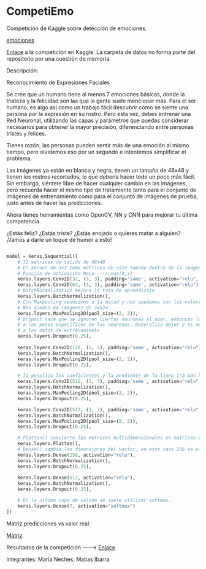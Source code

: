 # CompetiEmo
Competición de Kaggle sobre detección de emociones.

[emociones](./img/emociones.jpg)

[Enlace](https://www.kaggle.com/competitions/emodecode-3000) a la competición en Kaggle. La carpeta de datos no forma parte del repositorio por una cuestión de memoria.

Descripción:

Reconocimiento de Expresiones Faciales

Se cree que un humano tiene al menos 7 emociones básicas, donde la tristeza y la felicidad son las que la gente suele mencionar más. Para el ser humano, es algo así como un trabajo fácil descubrir cómo se siente una persona por la expresión en su rostro. Pero esta vez, debes entrenar una Red Neuronal, utilizando las capas y parámetros que puedas considerar necesarios para obtener la mayor precisión, diferenciando entre personas tristes y felices.

Tienes razón, las personas pueden sentir más de una emoción al mismo tiempo, pero olvidemos eso por un segundo e intentemos simplificar el problema.

Las imágenes ya están en blanco y negro, tienen un tamaño de 48x48 y tienen los rostros recortados, lo que debería hacer todo un poco más fácil. Sin embargo, siéntete libre de hacer cualquier cambio en las imágenes, pero recuerda hacer el mismo tipo de tratamiento tanto para el conjunto de imágenes de entrenamiento como para el conjunto de imágenes de prueba, justo antes de hacer las predicciones.

Ahora tienes herramientas como OpenCV, NN y CNN para mejorar tu última competencia.

¿Estás feliz? ¿Estás triste? ¿Estás enojado o quieres matar a alguien? ¡Vamos a darle un toque de humor a esto!

```python

model = keras.Sequential([
    # 32 matrices de salida de 48x48
    # El kernel de 3x3 toma matrices de este tamaño dentro de la imágen y aplica el producto escalar.
    # Función de activación ReLu ---> max(0,x)
    keras.layers.Conv2D(32, (3, 3), padding='same', activation="relu", input_shape=(48, 48, 1)),
    keras.layers.Conv2D(64, (3, 3), padding='same', activation="relu"),
    # BatchNormalization mejora la taza de aprendizaje
    keras.layers.BatchNormalization(),
    # Con Maxpooling reducimos a la mitad y nos quedamos con los valores mas altos.
    # Nos quedan 64 imágenes de 24x24
    keras.layers.MaxPooling2D(pool_size=(2, 2)),
    # Dropout hace que se ignoren ciertas neuronas al azar, entonces la red se vuelve menos sensible
    # a los pesos específicos de las neuronas. Generaliza mejor y es menos probable que se sobreadapte
    # a los datos de entrenamiento
    keras.layers.Dropout(0.25),
    
    keras.layers.Conv2D(128, (5, 5), padding='same', activation="relu"),
    keras.layers.BatchNormalization(),
    keras.layers.MaxPooling2D(pool_size=(2, 2)),
    keras.layers.Dropout(0.25),

    # l2 penaliza los coeficientes y la pendiente de la línea irá más hacia 0, pero nunca será igual a 0.
    keras.layers.Conv2D(512, (3, 3), padding='same', activation="relu", kernel_regularizer=keras.regularizers.l2(0.01)),
    keras.layers.BatchNormalization(),
    keras.layers.MaxPooling2D(pool_size=(2, 2)),
    keras.layers.Dropout(0.25),

    keras.layers.Conv2D(512, (3, 3), padding='same', activation="relu", kernel_regularizer=keras.regularizers.l2(0.01)),
    keras.layers.BatchNormalization(),
    keras.layers.MaxPooling2D(pool_size=(2, 2)),
    keras.layers.Dropout(0.25),

    # Flatten() convierte las matrices multidimensionales en matrices unidimensionales aplanadas.
    keras.layers.Flatten(),
    # Dense() cambia las dimensiones del vector, en este caso 256 es el tamaño de la capa de salida.
    keras.layers.Dense(256, activation="relu"),
    keras.layers.BatchNormalization(),
    keras.layers.Dropout(0.25),
    
    keras.layers.Dense(512, activation="relu"),
    keras.layers.BatchNormalization(),
    keras.layers.Dropout(0.25),

    # En la ultima capa de salida se suele utilizar softmax.
    keras.layers.Dense(7, activation="softmax")
])

```

Matriz predicciones vs valor real:

[Matriz](./img/matriz.png)

Resultados de la competición ---> [Enlace](https://www.kaggle.com/competitions/emodecode-3000/leaderboard)


Integrantes: María Neches, Matias Ibarra
